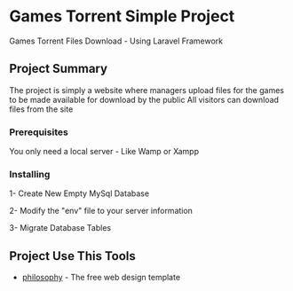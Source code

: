 # Games Torrent Simple Project

Games Torrent Files Download - Using Laravel Framework 





## Project Summary

The project is simply a website where managers upload files for the games to be made available for download by the public
All visitors can download files from the site




### Prerequisites

You only need a local server - Like Wamp or Xampp




### Installing

1- Create New Empty MySql Database 

2- Modify the "env" file to your server information

3- Migrate Database Tables 



## Project Use This Tools

* [philosophy](https://colorlib.com/wp/template/philosophy/) - The free web design template



